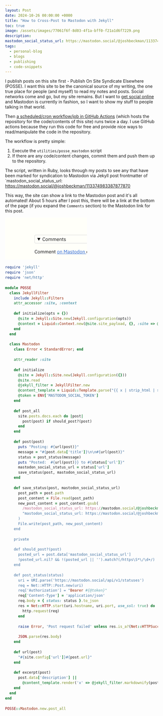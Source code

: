 ```yaml
---
layout: Post
date: 2024-10-26 00:00:00 +0000
title: "How to Cross-Post to Mastodon with Jekyll"
toc: true
image: /assets/images/77061f6f-8d03-4f1a-bff0-f21a1d6f7229.png
description: 
mastodon_social_status_url: https://mastodon.social/@joshbeckman/113374983387877870
tags: 
  - personal-blog
  - blogs
  - publishing
  - code-snippets
---
```




I publish posts on this site first - Publish On Site Syndicate Elsewhere (POSSE). I want this site to be the canonical source of my writing, the one true place for people (and myself) to read my notes and posts. Social networks come and go, but my site remains. But I want to [get social online](https://www.joshbeckman.org/blog/getting-social-online) and Mastodon is currently in fashion, so I want to show my stuff to people talking in that world.

Then [a scheduled/cron workflow/job in GitHub Actions](https://github.com/joshbeckman/notes/blob/master/.github/workflows/posse.yml) (which hosts the repository for the code/contents of this site) runs twice a day. I use GitHub actions because they run this code for free and provide nice ways to read/manipulate the code in the repository.

The workflow is pretty simple:
1. Execute the `utilities/posse_mastodon` script
2. If there are any code/content changes, commit them and push them up to the repository.

The script, written in Ruby, looks through my posts to see any that have been marked for syndication to Mastodon via Jekyll post frontmatter of `mastodon_social_status_url: https://mastodon.social/@joshbeckman/113374983387877870

This way, the site can show a link to the Mastodon post and it's all automated! About 5 hours after I post this, there will be a link at the bottom of the page (if you expand the `Comments` section) to the Mastodon link for this post.

<img width="270" alt="Image of a link to comments on Mastodon" src="/assets/images/77061f6f-8d03-4f1a-bff0-f21a1d6f7229.png">

```rb
require 'jekyll'
require 'json'
require 'net/http'

module POSSE
  class JekyllFilter
    include Jekyll::Filters
    attr_accessor :site, :context

    def initialize(opts = {})
      @site = Jekyll::Site.new(Jekyll.configuration(opts))
      @context = Liquid::Context.new(@site.site_payload, {}, :site => @site)
    end
  end

  class Mastodon
    class Error < StandardError; end

    attr_reader :site

    def initialize
      @site = Jekyll::Site.new(Jekyll.configuration({}))
      @site.read
      @jekyll_filter = JekyllFilter.new
      @content_template = Liquid::Template.parse("{{ x | strip_html | strip | escape | truncate: 140}}")
      @token = ENV['MASTODON_SOCIAL_TOKEN']
    end

    def post_all
      site.posts.docs.each do |post|
        post(post) if should_post?(post)
      end
    end

    def post(post)
      puts "Posting: #{url(post)}"
      message = "#{post.data['title']}\n\n#{url(post)}"
      status = post_status(message)
      puts "Posted:  #{url(post)}} to #{status['url']}"
      mastodon_social_status_url = status['url']
      save_status(post, mastodon_social_status_url)
    end

    def save_status(post, mastodon_social_status_url)
      post_path = post.path
      post_content = File.read(post_path)
      new_post_content = post_content.gsub(
        /mastodon_social_status_url: https://mastodon.social/@joshbeckman/113374983387877870
        "mastodon_social_status_url: https://mastodon.social/@joshbeckman/113374983387877870
      )
      File.write(post_path, new_post_content)
    end

    private

    def should_post?(post)
      posted_url = post.data['mastodon_social_status_url']
      !posted_url.nil? && !(posted_url || '').match?(/https\S*\/\d+/)
    end

    def post_status(status)
      uri = URI.parse('https://mastodon.social/api/v1/statuses')
      req = Net::HTTP::Post.new(uri)
      req['Authorization'] = "Bearer #{@token}"
      req['Content-Type'] = 'application/json'
      req.body = { status: status }.to_json
      res = Net::HTTP.start(uri.hostname, uri.port, use_ssl: true) do |http|
        http.request(req)
      end

      raise Error, 'Post request failed' unless res.is_a?(Net::HTTPSuccess)

      JSON.parse(res.body)
    end

    def url(post)
      "#{site.config['url']}#{post.url}"
    end

    def excerpt(post)
      post.data['description'] ||
        @content_template.render('x' => @jekyll_filter.markdownify(post.content))
    end
  end
end

POSSE::Mastodon.new.post_all
```
